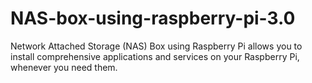 # NAS-box-using-raspberry-pi-3.0
Network Attached Storage (NAS) Box using Raspberry Pi allows you to install comprehensive applications and services on your Raspberry Pi, whenever you need them.
